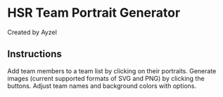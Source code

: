 # HSR Team Portrait Generator

Created by Ayzel

## Instructions

Add team members to a team list by clicking on their portraits. Generate images (current supported formats of SVG and PNG) by clicking the buttons. Adjust team names and background colors with options.